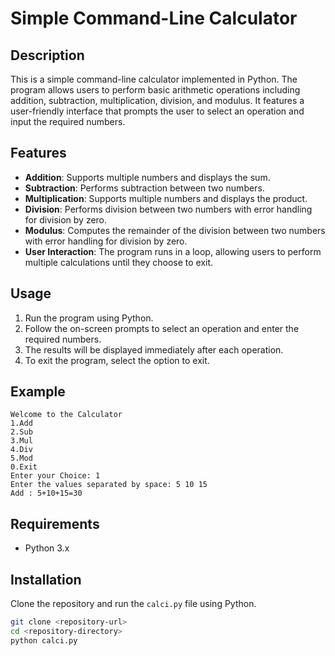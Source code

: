 # Simple Command-Line Calculator

## Description

This is a simple command-line calculator implemented in Python. The program allows users to perform basic arithmetic operations including addition, subtraction, multiplication, division, and modulus. It features a user-friendly interface that prompts the user to select an operation and input the required numbers.

## Features

- **Addition**: Supports multiple numbers and displays the sum.
- **Subtraction**: Performs subtraction between two numbers.
- **Multiplication**: Supports multiple numbers and displays the product.
- **Division**: Performs division between two numbers with error handling for division by zero.
- **Modulus**: Computes the remainder of the division between two numbers with error handling for division by zero.
- **User Interaction**: The program runs in a loop, allowing users to perform multiple calculations until they choose to exit.

## Usage

1. Run the program using Python.
2. Follow the on-screen prompts to select an operation and enter the required numbers.
3. The results will be displayed immediately after each operation.
4. To exit the program, select the option to exit.

## Example

```
Welcome to the Calculator
1.Add
2.Sub
3.Mul
4.Div
5.Mod
0.Exit
Enter your Choice: 1
Enter the values separated by space: 5 10 15
Add : 5+10+15=30
```

## Requirements

- Python 3.x

## Installation

Clone the repository and run the `calci.py` file using Python.

```bash
git clone <repository-url>
cd <repository-directory>
python calci.py
